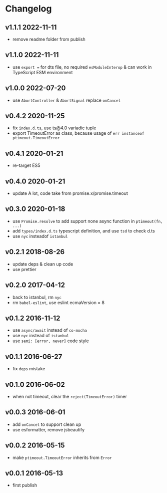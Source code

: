 # Changelog

## v1.1.1 2022-11-11

- remove readme folder from publish

## v1.1.0 2022-11-11

- use `export =` for dts file, no required `esModuleInterop` & can work in TypeScript ESM environment

## v1.0.0 2022-07-20

- use `AbortController` & `AbortSignal` replace `onCancel`

## v0.4.2 2020-11-25

- fix `index.d.ts`, use ts@4.0 variadic tuple
- export TimeoutError as class, because usage of `err instanceof ptimeout.TimeoutError`

## v0.4.1 2020-01-21

- re-target ES5

## v0.4.0 2020-01-21

- update A lot, code take from promise.x/promise.timeout

## v0.3.0 2020-01-18

- use `Promise.resolve` to add support none async function in `ptimeout(fn, ...)`
- add `types/index.d.ts` typescript definition, and use `tsd` to check d.ts
- use `nyc` insteadof `istanbul`

## v0.2.1 2018-08-26

- update deps & clean up code
- use prettier

## v0.2.0 2017-04-12

- back to istanbul, rm `nyc`
- rm `babel-eslint`, use eslint ecmaVersion = 8

## v0.1.2 2016-11-12

- use `async/await` instead of `co-mocha`
- use `nyc` instead of `istanbul`
- use `semi: [error, never]` code style

## v0.1.1 2016-06-27

- fix `deps` mistake

## v0.1.0 2016-06-02

- when not timeout, clear the `reject(TimeoutError)` timer

## v0.0.3 2016-06-01

- add `onCancel` to support clean up
- use esformatter, remove jsbeautify

## v0.0.2 2016-05-15

- make `ptimeout.TimeoutError` inherits from `Error`

## v0.0.1 2016-05-13

- first publish
